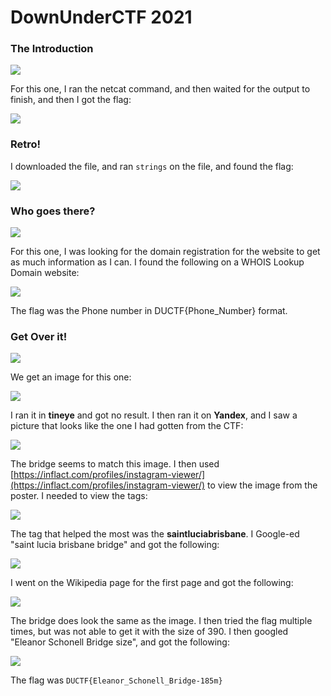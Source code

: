 # DownUnderCTF 2021

### The Introduction

![](../../.gitbook/assets/image%20%28219%29.png)

For this one, I ran the netcat command, and then waited for the output to finish, and then I got the flag:

![](../../.gitbook/assets/image%20%28217%29.png)

### Retro!

I downloaded the file, and ran `strings` on the file, and found the flag:

![](../../.gitbook/assets/image%20%28220%29.png)

### Who goes there?

![](../../.gitbook/assets/image%20%28222%29.png)

For this one, I was looking for the domain registration for the website to get as much information as I can. I found the following on a WHOIS Lookup Domain website:

![](../../.gitbook/assets/image%20%28225%29.png)

The flag was the Phone number in DUCTF{Phone\_Number} format.

### Get Over it!

![](../../.gitbook/assets/image%20%28216%29.png)

We get an image for this one:

![](../../.gitbook/assets/image%20%28224%29.png)

I ran it in **tineye** and got no result. I then ran it on **Yandex**, and I saw a picture that looks like the one I had gotten from the CTF:

![](../../.gitbook/assets/image%20%28227%29.png)

The bridge seems to match this image. I then used [https://inflact.com/profiles/instagram-viewer/](https://inflact.com/profiles/instagram-viewer/) to view the image from the poster. I needed to view the tags:

![](../../.gitbook/assets/image%20%28226%29.png)

The tag that helped the most was the **saintluciabrisbane**. I Google-ed "saint lucia brisbane bridge" and got the following:

![](../../.gitbook/assets/image%20%28221%29.png)

I went on the Wikipedia page for the first page and got the following:

![](../../.gitbook/assets/image%20%28223%29.png)

The bridge does look the same as the image. I then tried the flag multiple times, but was not able to get it with the size of 390. I then googled "Eleanor Schonell Bridge size", and got the following:

![](../../.gitbook/assets/image%20%28218%29.png)

The flag was `DUCTF{Eleanor_Schonell_Bridge-185m}`

